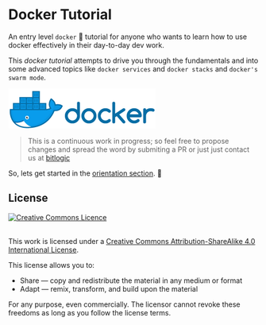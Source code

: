 # Docker Tutorial

An entry level `docker` 🐳 tutorial for anyone who wants to learn how to use docker effectively in their day-to-day dev work. 

This *docker tutorial* attempts to drive you through the fundamentals and into some advanced topics like `docker services` and  `docker stacks` and `docker's swarm mode`.

![Image of Yaktocat](./0-orientation/horizontal_small.png)

> This is a continuous work in progress; so feel free to propose changes and spread the word by submiting a PR or just just contact us at [bitlogic](https://bitlogic.io)

So, lets get started in the [orientation section](https://github.com/bitlogic/hello-docker/tree/master/0-orientation). :punch:



## License

<a rel="license" href="http://creativecommons.org/licenses/by-sa/4.0/"><img alt="Creative Commons Licence" style="border-width:0" src="https://i.creativecommons.org/l/by-sa/4.0/88x31.png" /></a>

<br />This work is licensed under a <a rel="license" href="http://creativecommons.org/licenses/by-sa/4.0/">Creative Commons Attribution-ShareAlike 4.0 International License</a>.

This license allows you to:

* Share — copy and redistribute the material in any medium or format
* Adapt — remix, transform, and build upon the material

For any purpose, even commercially. The licensor cannot revoke these freedoms as long as you follow the license terms.